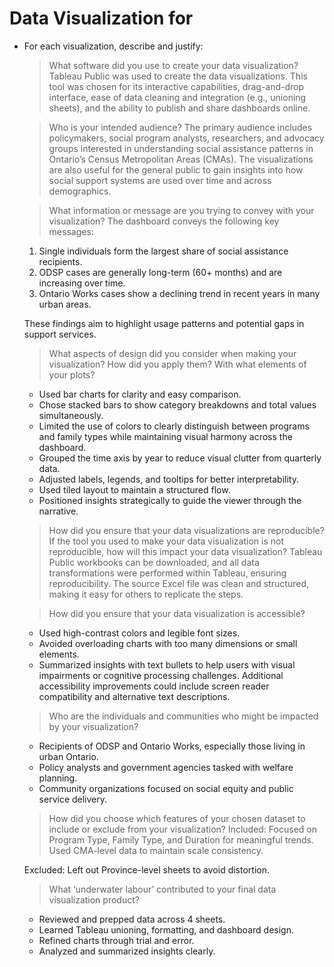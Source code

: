 # Data Visualization for 

- For each visualization, describe and justify: 
    > What software did you use to create your data visualization?
    Tableau Public was used to create the data visualizations.
    This tool was chosen for its interactive capabilities, drag-and-drop interface, ease of data cleaning and integration (e.g., unioning sheets), and the ability to publish and share dashboards online.

    > Who is your intended audience? 
    The primary audience includes policymakers, social program analysts, researchers, and advocacy groups interested in understanding social assistance patterns in Ontario’s Census Metropolitan Areas (CMAs). The visualizations are also useful for the general public to gain insights into how social support systems are used over time and across demographics.
    
    > What information or message are you trying to convey with your visualization? 
    The dashboard conveys the following key messages:
    1. Single individuals form the largest share of social assistance recipients.
    2. ODSP cases are generally long-term (60+ months) and are increasing over time.
    3. Ontario Works cases show a declining trend in recent years in many urban areas.
    
    These findings aim to highlight usage patterns and potential gaps in support services.
    
    > What aspects of design did you consider when making your visualization? How did you apply them? With what elements of your plots? 
    - Used bar charts for clarity and easy comparison. 
    - Chose stacked bars to show category breakdowns and total values simultaneously.
    - Limited the use of colors to clearly distinguish between programs and family types while maintaining visual harmony across the dashboard.
    - Grouped the time axis by year to reduce visual clutter from quarterly data.
    - Adjusted labels, legends, and tooltips for better interpretability.
    - Used tiled layout to maintain a structured flow.
    - Positioned insights strategically to guide the viewer through the narrative.

   
    > How did you ensure that your data visualizations are reproducible? If the tool you used to make your data visualization is not reproducible, how will this impact your data visualization? 
    Tableau Public workbooks can be downloaded, and all data transformations were performed within Tableau, ensuring reproducibility.
    The source Excel file was clean and structured, making it easy for others to replicate the steps.
    
    > How did you ensure that your data visualization is accessible?  
    - Used high-contrast colors and legible font sizes. 
    - Avoided overloading charts with too many dimensions or small elements. 
    - Summarized insights with text bullets to help users with visual impairments or cognitive processing challenges.
    Additional accessibility improvements could include screen reader compatibility and alternative text descriptions.
    
    > Who are the individuals and communities who might be impacted by your visualization?  
    - Recipients of ODSP and Ontario Works, especially those living in urban Ontario.
    - Policy analysts and government agencies tasked with welfare planning.
    - Community organizations focused on social equity and public service delivery.
    
    > How did you choose which features of your chosen dataset to include or exclude from your visualization? 
    Included:
        Focused on Program Type, Family Type, and Duration for meaningful trends.
        Used CMA-level data to maintain scale consistency.

    Excluded:
        Left out Province-level sheets to avoid distortion.
    
    > What ‘underwater labour’ contributed to your final data visualization product?
    - Reviewed and prepped data across 4 sheets.
    - Learned Tableau unioning, formatting, and dashboard design.
    - Refined charts through trial and error. 
    - Analyzed and summarized insights clearly.